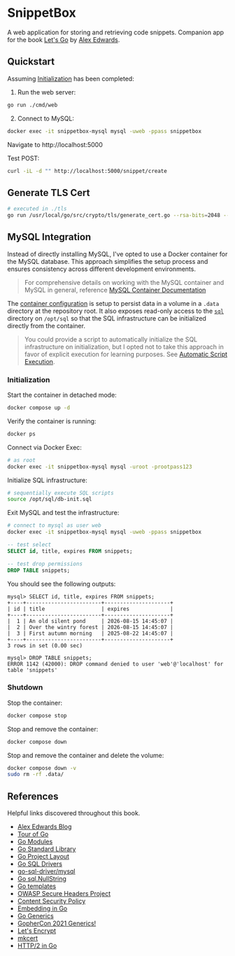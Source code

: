 # SnippetBox

A web application for storing and retrieving code snippets. Companion app for the book [Let's Go](https://lets-go.alexedwards.net/) by [Alex Edwards](https://github.com/alexedwards).

## Quickstart

Assuming [Initialization](#initialization) has been completed:

1. Run the web server:

```sh
go run ./cmd/web
```

2. Connect to MySQL:

```sh
docker exec -it snippetbox-mysql mysql -uweb -ppass snippetbox
```

Navigate to http://localhost:5000

Test POST:

```sh
curl -iL -d "" http://localhost:5000/snippet/create
```

## Generate TLS Cert

```sh
# executed in ./tls
go run /usr/local/go/src/crypto/tls/generate_cert.go --rsa-bits=2048 --host=localhost
```

## MySQL Integration

Instead of directly installing MySQL, I've opted to use a Docker container for the MySQL database. This approach simplifies the setup process and ensures consistency across different development environments.

> For comprehensive details on working with the MySQL container and MySQL in general, reference [MySQL Container Documentation](./_docs/mysql-container.md)

The [container configuration](./docker-compose.yml) is setup to persist data in a volume in a `.data` directory at the repository root. It also exposes read-only access to the [`sql`](./sql) directory on `/opt/sql` so that the SQL infrastructure can be initialized directly from the container.

> You could provide a script to automatically initialize the SQL infrastructure on initialization, but I opted not to take this approach in favor of explicit execution for learning purposes. See [Automatic Script Execution](./_docs/mysql-container.md#automatic-script-execution).

### Initialization

Start the container in detached mode:

```bash
docker compose up -d
```

Verify the container is running:

```bash
docker ps
```

Connect via Docker Exec:

```sh
# as root
docker exec -it snippetbox-mysql mysql -uroot -prootpass123
```

Initialize SQL infrastructure:

```sh
# sequentially execute SQL scripts
source /opt/sql/db-init.sql
```

Exit MySQL and test the infrastructure:

```sh
# connect to mysql as user web
docker exec -it snippetbox-mysql mysql -uweb -ppass snippetbox
```

```sql
-- test select
SELECT id, title, expires FROM snippets;

-- test drop permissions
DROP TABLE snippets;
```

You should see the following outputs:

```
mysql> SELECT id, title, expires FROM snippets;
+----+------------------------+---------------------+
| id | title                  | expires             |
+----+------------------------+---------------------+
|  1 | An old silent pond     | 2026-08-15 14:45:07 |
|  2 | Over the wintry forest | 2026-08-15 14:45:07 |
|  3 | First autumn morning   | 2025-08-22 14:45:07 |
+----+------------------------+---------------------+
3 rows in set (0.00 sec)

mysql> DROP TABLE snippets;
ERROR 1142 (42000): DROP command denied to user 'web'@'localhost' for table 'snippets'
```

### Shutdown

Stop the container:

```bash
docker compose stop
```

Stop and remove the container:

```bash
docker compose down
```

Stop and remove the container and delete the volume:

```bash
docker compose down -v
sudo rm -rf .data/
```

## References

Helpful links discovered throughout this book.

- [Alex Edwards Blog](https://www.alexedwards.net/blog)
- [Tour of Go](https://go.dev/tour/welcome/1)
- [Go Modules](https://go.dev/wiki/Modules)
- [Go Standard Library](https://pkg.go.dev/std)
- [Go Project Layout](https://go.dev/doc/modules/layout)
- [Go SQL Drivers](https://go.dev/wiki/SQLDrivers)
- [go-sql-driver/mysql](https://github.com/go-sql-driver/mysql)
- [Go sql.NullString](https://gist.github.com/alexedwards/dc3145c8e2e6d2fd6cd9)
- [Go templates](https://pkg.go.dev/text/template)
- [OWASP Secure Headers Project](https://owasp.org/www-project-secure-headers/)
- [Content Security Policy](https://developer.mozilla.org/en-US/docs/Web/HTTP/Guides/CSP)
- [Embedding in Go](https://eli.thegreenplace.net/2020/embedding-in-go-part-1-structs-in-structs/)
- [Go Generics](https://go.dev/doc/tutorial/generics)
- [GopherCon 2021 Generics!](https://www.youtube.com/watch?v=Pa_e9EeCdy8)
- [Let's Encrypt](https://letsencrypt.org/)
- [mkcert](https://github.com/FiloSottile/mkcert)
- [HTTP/2 in Go](https://www.youtube.com/watch?v=FARQMJndUn0)
